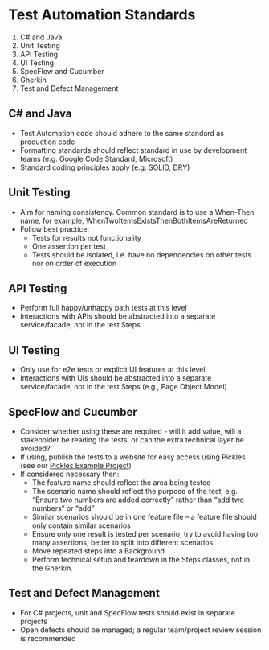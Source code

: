 # Test Automation Standards

1. C# and Java
1. Unit Testing
1. API Testing
1. UI Testing
1. SpecFlow and Cucumber
1. Gherkin
1. Test and Defect Management

## C# and Java

* Test Automation code should adhere to the same standard as production code
* Formatting standards should reflect standard in use by development teams (e.g. Google Code Standard, Microsoft)
* Standard coding principles apply (e.g. SOLID, DRY)

## Unit Testing

* Aim for naming consistency. Common standard is to use a When-Then name, for example, WhenTwoItemsExistsThenBothItemsAreReturned
* Follow best practice:
  * Tests for results not functionality
  * One assertion per test
  * Tests should be isolated, i.e. have no dependencies on other tests nor on order of execution

## API Testing

* Perform full happy/unhappy path tests at this level
* Interactions with APIs should be abstracted into a separate service/facade, not in the test Steps

## UI Testing

* Only use for e2e tests or explicit UI features at this level
* Interactions with UIs should be abstracted into a separate service/facade, not in the test Steps (e.g., Page Object Model)

## SpecFlow and Cucumber

* Consider whether using these are required - will it add value, will a stakeholder be reading the tests, or can the extra technical layer be avoided?
* If using, publish the tests to a website for easy access using Pickles (see our [Pickles Example Project](test-repositories.md))
* If considered necessary then:
    * The feature name should reflect the area being tested
    * The scenario name should reflect the purpose of the test, e.g. “Ensure two numbers are added correctly” rather than “add two numbers” or “add”
    * Similar scenarios should be in one feature file – a feature file should only contain similar scenarios
    * Ensure only one result is tested per scenario, try to avoid having too many assertions, better to split into different scenarios
    * Move repeated steps into a Background
    * Perform technical setup and teardown in the Steps classes, not in the Gherkin.

## Test and Defect Management

* For C# projects, unit and SpecFlow tests should exist in separate projects
* Open defects should be managed; a regular team/project review session is recommended 
